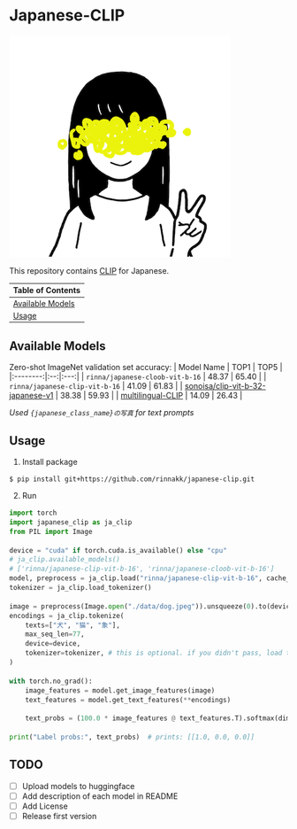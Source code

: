 # Japanese-CLIP
![rinna-icon](./data/rinna.png)

This repository contains [CLIP](https://arxiv.org/abs/2103.00020) for Japanese.


| Table of Contents |
|-|
| [Available Models](#Available-Models) |
| [Usage](#Usage) |



## Available Models

Zero-shot ImageNet validation set accuracy:
| Model Name | TOP1 |  TOP5 |
|:--------:|:--:|:---:|
| `rinna/japanese-cloob-vit-b-16` | 48.37 | 65.40 | 
| `rinna/japanese-clip-vit-b-16` | 41.09 | 61.83 |
| [sonoisa/clip-vit-b-32-japanese-v1](https://huggingface.co/sonoisa/clip-vit-b-32-japanese-v1) | 38.38 | 59.93 |
| [multilingual-CLIP](https://huggingface.co/sentence-transformers/clip-ViT-B-32-multilingual-v1) | 14.09 | 26.43 |

*Used `{japanese_class_name}の写真` for text prompts* 

## Usage

1. Install package
```shell
$ pip install git+https://github.com/rinnakk/japanese-clip.git
```
2. Run
```python
import torch
import japanese_clip as ja_clip
from PIL import Image

device = "cuda" if torch.cuda.is_available() else "cpu"
# ja_clip.available_models()
# ['rinna/japanese-clip-vit-b-16', 'rinna/japanese-cloob-vit-b-16']
model, preprocess = ja_clip.load("rinna/japanese-clip-vit-b-16", cache_dir="/tmp/japanese_clip", device=device)
tokenizer = ja_clip.load_tokenizer()

image = preprocess(Image.open("./data/dog.jpeg")).unsqueeze(0).to(device)
encodings = ja_clip.tokenize(
    texts=["犬", "猫", "象"],
    max_seq_len=77,
    device=device,
    tokenizer=tokenizer, # this is optional. if you didn't pass, load tokenizer each time
)

with torch.no_grad():
    image_features = model.get_image_features(image)
    text_features = model.get_text_features(**encodings)
    
    text_probs = (100.0 * image_features @ text_features.T).softmax(dim=-1)

print("Label probs:", text_probs)  # prints: [[1.0, 0.0, 0.0]]
```

## TODO
- [ ] Upload models to huggingface
- [ ] Add description of each model in README
- [ ] Add License 
- [ ] Release first version